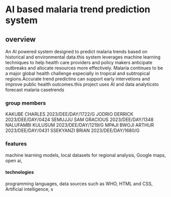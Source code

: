 # AI based malaria trend prediction system
## overview
An AI powered system designed to predict malaria trends based on historical and environmental data.this system leverages machine learning techniques to help health care providers and policy makers anticipate outbreaks and allocate resources more effectively.
Malaria continues to be a major global health challenge especially in tropical and subtropical regions.Accurate trend predictins can support early intervetions and improve public health outcomes.this project uses AI and data analyticsto forecast malaria casetrends
### group members
KAKUBE CHARLES      2023/DEE/DAY/1722/G
JODRIO DERRICK      2023/DEE/DAY/0424
SEMUJJU SAM GRACIOUS  2023/DEE/DAY/1348
NALUFAMBI KULUSUM     2023/DEE/DAY/1219/G
MPAJI BWOJI ARTHUR    2023/DEE/DAY/0431
SSEKYANZI BRIAN        2023/DEE/DAY/1680/G
### features
machine learning models,
local datasets for regional analysis,
Google maps,
open ai,
#### technologies
programming languages,
data sources such as WHO,
HTML and CSS,
Artificial intelligence,
s
